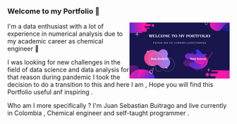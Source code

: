 ### Welcome to my Portfolio  👋
<img align="right" width="45%" src="welcome.jpg">
I'm a data enthusiast with a lot of experience in numerical analysis due to my academic career as chemical engineer 🎯

I was looking for new challenges in the field of data science and data analysis for that reason during pandemic I took the
decision to do a transition to this and here I am , Hope you will find this Portfolio useful anf inspiring .

Who am I more specifically ?
I'm Juan Sebastian Buitrago and live currently in Colombia , Chemical engineer and self-taught programmer .


<!--
**ABENGDATA/ABENGDATA** is a ✨ _special_ ✨ repository because its `README.md` (this file) appears on your GitHub profile.

Here are some ideas to get you started:

- 🔭 I’m currently working on ...
- 🌱 I’m currently learning ...
- 👯 I’m looking to collaborate on ...
- 🤔 I’m looking for help with ...
- 💬 Ask me about ...
- 📫 How to reach me: ...
- 😄 Pronouns: ...
- ⚡ Fun fact: ...


-->

